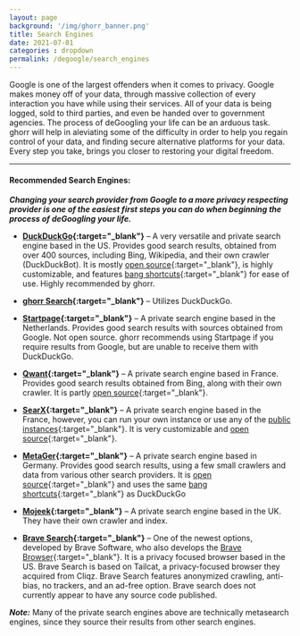 ```yaml
---
layout: page
background: '/img/ghorr_banner.png'
title: Search Engines
date: 2021-07-01
categories : dropdown
permalink: /degoogle/search_engines
---
```


Google is one of the largest offenders when it comes to privacy.  Google makes money off of your data, through massive collection of every interaction you have while using their services.  All of your data is being logged, sold to third parties, and even be handed over to government agencies.  The process of deGoogling your life can be an arduous task.  ghorr will help in aleviating some of the difficulty in order to help you regain control of your data, and finding secure alternative platforms for your data.  Every step you take, brings you closer to restoring your digital freedom.

____________________________________

#### Recommended Search Engines:

***Changing your search provider from Google to a more privacy respecting provider is one of the easiest first steps you can do when beginning the process of deGoogling your life.***

* **[DuckDuckGo](https://duckduckgo.com){:target="_blank"}** – A very versatile and private search engine based in the US.  Provides good search results, obtained from over 400 sources, including Bing, Wikipedia, and their own crawler (DuckDuckBot).  It is mostly [open source](https://github.com/duckduckgo){:target="_blank"}, is highly customizable, and features [bang shortcuts](https://duckduckgo.com/bang){:target="_blank"} for ease of use.  Highly recommended by ghorr.

* **[ghorr Search](https://ghorr.org/search){:target="_blank"}** – Utilizes DuckDuckGo.

* **[Startpage](https://startpage.com){:target="_blank"}** – A private search engine based in the Netherlands.  Provides good search results with sources obtained from Google.  Not open source.  ghorr recommends using Startpage if you require results from Google, but are unable to receive them with DuckDuckGo.

* **[Qwant](https://qwant.com){:target="_blank"}** – A private search engine based in France.  Provides good search results obtained from Bing, along with their own crawler.  It is partly [open source](https://github.com/qwant){:target="_blank"}.

* **[SearX](https://searx.me){:target="_blank"}** – A private search engine based in the France, however, you can run your own instance or use any of the [public instances](https://searx.space){:target="_blank"}.  It is very customizable and [open source](https://github.com/searx/searx){:target="_blank"}.

* **[MetaGer](https://metager.de/en){:target="_blank"}** – A private search engine based in Germany.  Provides good search results, using a few small crawlers and data from various other search providers.  It is [open source](https://gitlab.metager.de/open-source/MetaGer){:target="_blank"} and uses the same [bang shortcuts](https://duckduckgo.com/bang){:target="_blank"} as DuckDuckGo

* **[Mojeek](https://www.mojeek.com){:target="_blank"}** – A private search engine based in the UK.  They have their own crawler and index.

* **[Brave Search](https://search.brave.com){:target="_blank"}** – One of the newest options, developed by Brave Software, who also develops the [Brave Browser](https://brave.com){:target="_blank"}.  It is a privacy focused browser based in the US.  Brave Search is based on Tailcat, a privacy-focused browser they acquired from Cliqz.  Brave Search features anonymized crawling, anti-bias, no trackers, and an ad-free option.  Brave search does not currently appear to have any source code published.

***Note:*** Many of the private search engines above are technically metasearch engines, since they source their results from other search engines.
